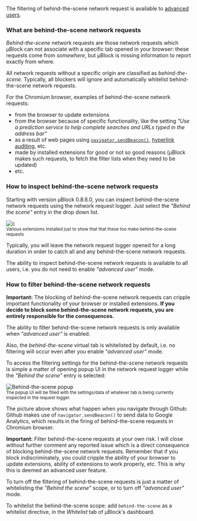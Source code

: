 The filtering of behind-the-scene network request is available to [advanced users](https://github.com/gorhill/uBlock/wiki/Behind-the-scene-network-requests).

### What are behind-the-scene network requests

_Behind-the-scene_ network requests are those network requests which µBlock can not associate with a specific tab opened in your browser: these requests come from _somewhere_, but µBlock is missing information to report exactly from where.

All network requests without a specific origin are classified as _behind-the-scene_. Typically, all blockers will ignore and automatically whitelist behind-the-scene network requests.

For the Chromium browser, examples of behind-the-scene network requests:

- from the browser to update extensions
- from the browser because of specific functionality, like the setting _"Use a prediction service to help complete searches and URLs typed in the address bar"_
- as a result of web pages using [`navigator.sendBeacon()`](https://developer.mozilla.org/en-US/docs/Web/API/navigator.sendBeacon), [hyperlink auditing](http://www.wilderssecurity.com/threads/hyperlink-auditing-aka-a-ping-and-beacon-aka-navigator-sendbeacon.364904/), etc.
- made by installed extensions for good or not so good reasons (µBlock makes such requests, to fetch the filter lists when they need to be updated)
- etc.

### How to inspect behind-the-scene network requests

Starting with version µBlock 0.8.6.0, you can inspect behind-the-scene network requests using the network request logger. Just select the _"Behind the scene"_ entry in the drop down list.

![c](https://cloud.githubusercontent.com/assets/585534/5888630/0691e7ee-a3d5-11e4-8510-ed0955f39deb.png)<br><sup>Various extensions installed just to show that that these too make behind-the-scene requests</sup>

Typically, you will leave the network request logger opened for a long duration in order to catch all and any behind-the-scene network requests.

The ability to inspect behind-the-scene network requests is available to all users, i.e. you do not need to enable _"advanced user"_ mode.

### How to filter behind-the-scene network requests

**Important:** The blocking of behind-the-scene network requests can cripple important functionality of your browser or installed extensions. **If you decide to block some behind-the-scene network requests, you are entirely responsible for the consequences.**

The ability to filter behind-the-scene network requests is only available when _"advanced user"_ is enabled.

Also, the _behind-the-scene_ virtual tab is whitelisted by default, i.e. no filtering will occur even after you enable _"advanced user"_ mode.

To access the filtering settings for the behind-the-scene network requests is simple a matter of opening popup UI in the network request logger while the _"Behind the scene"_ entry is selected:

![Behind-the-scene popup](https://raw.githubusercontent.com/gorhill/uBlock/master/doc/img/behind-the-scene-popup.gif)<br><sup>The popup UI will be filled with the settings/data of whatever tab is being currently inspected in the request logger.</sup>

The picture above shows what happen when you navigate through Github: Github makes use of `navigator.sendBeacon()` to send data to Google Analytics, which results in the firing of behind-the-scene requests in Chromium browser.

**Important:** Filter behind-the-scene requests at your own risk. I will close without further comment any reported issue which is a direct consequence of blocking behind-the-scene network requests. Remember that if you block indiscriminately, you could cripple the ability of your browser to update extensions, ability of extensions to work properly, etc. This is why this is deemed an advanced user feature.
 
To turn off the filtering of behind-the-scene requests is just a matter of whitelisting the _"Behind the scene"_ scope, or to turn off _"advanced user"_ mode.

To whitelist the behind-the-scene scope: add `behind-the-scene` as a whitelist directive, in the _Whitelist_ tab of µBlock's dashboard.